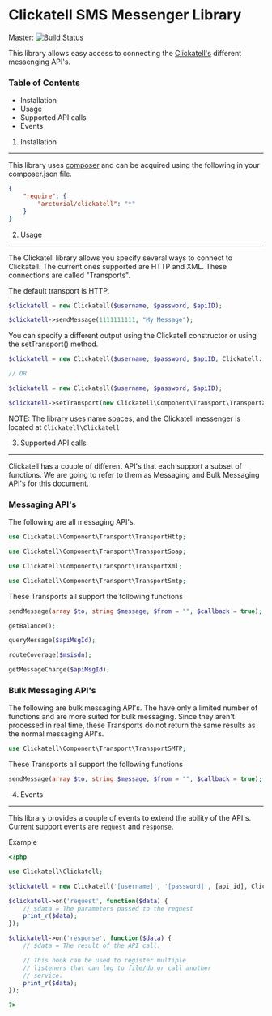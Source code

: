 Clickatell SMS Messenger Library
================================

Master: [![Build Status](https://secure.travis-ci.org/arcturial/clickatell.png?branch=master)](http://travis-ci.org/arcturial/clickatell)

This library allows easy access to connecting the [Clickatell's](http://www.clickatell.com) different messenging API's.

### Table of Contents
* Installation
* Usage
* Supported API calls
* Events


1. Installation
------------------

This library uses [composer](http://www.getcomposer.org) and can be acquired using the following in your composer.json file.

``` json
{
    "require": {
        "arcturial/clickatell": "*"
    }
}
```


2. Usage
------------------

The Clickatell library allows you specify several ways to connect to Clickatell. The current ones supported are HTTP and XML. These connections are called "Transports".

The default transport is HTTP.

``` php
$clickatell = new Clickatell($username, $password, $apiID);

$clickatell->sendMessage(1111111111, "My Message");
```

You can specify a different output using the Clickatell constructor or using the setTransport() method.

``` php
$clickatell = new Clickatell($username, $password, $apiID, Clickatell::TRANSPORT_XML);

// OR

$clickatell = new Clickatell($username, $password, $apiID);

$clickatell->setTransport(new Clickatell\Component\Transport\TransportXml);
```

NOTE: The library uses name spaces, and the Clickatell messenger is located at `Clickatell\Clickatell`

3. Supported API calls
------------------

Clickatell has a couple of different API's that each support a subset of functions. We are going to refer to them as
Messaging and Bulk Messaging API's for this document.

### Messaging API's

The following are all messaging API's.

``` php
use Clickatell\Component\Transport\TransportHttp;

use Clickatell\Component\Transport\TransportSoap;

use Clickatell\Component\Transport\TransportXml;

use Clickatell\Component\Transport\TransportSmtp;
``` 

These Transports all support the following functions

``` php
sendMessage(array $to, string $message, $from = "", $callback = true);

getBalance();

queryMessage($apiMsgId);

routeCoverage($msisdn);

getMessageCharge($apiMsgId);
```

### Bulk Messaging API's

The following are bulk messaging API's. The have only a limited number of functions and are more suited for bulk messaging. Since they aren't processed in real time, these Transports do not
return the same results as the normal messaging API's.

``` php
use Clickatell\Component\Transport\TransportSMTP;
```

These Transports all support the following functions

``` php
sendMessage(array $to, string $message, $from = "", $callback = true);
```


4. Events
---------------

This library provides a couple of events to extend the ability of the API's. Current support events are `request` and `response`.

Example

``` php
<?php

use Clickatell\Clickatell;

$clickatell = new Clickatell('[username]', '[password]', [api_id], Clickatell::HTTP_API);

$clickatell->on('request', function($data) {
	// $data = The parameters passed to the request
	print_r($data);
});

$clickatell->on('response', function($data) {
	// $data = The result of the API call.

	// This hook can be used to register multiple
	// listeners that can log to file/db or call another
	// service.
	print_r($data);
});

?>
```